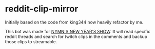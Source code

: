 # reddit-clip-mirror

Initially based on the code from king344 now heavily refactor by me.

This bot was made for [NYMN'S NEW YEAR'S SHOW](https://nnys.live/). It will read specific reddit threads and search for twitch clips in the comments and backup those clips to streamable.